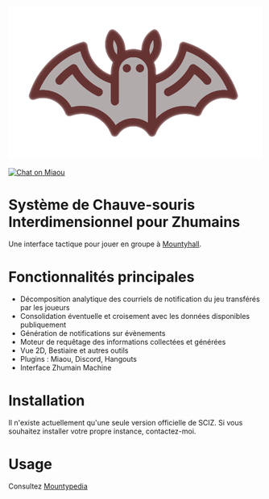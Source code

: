 ![SCIZ LOGO](web/public/src/assets/images/logo.png)

[![Chat on Miaou](https://miaou.dystroy.org/static/shields/room-fr.svg?v=1)](https://miaou.dystroy.org/2603?SCIZ)

# Système de Chauve-souris Interdimensionnel pour Zhumains

Une interface tactique pour jouer en groupe à [Mountyhall](https://www.mountyhall.com).

# Fonctionnalités principales

* Décomposition analytique des courriels de notification du jeu transférés par les joueurs
* Consolidation éventuelle et croisement avec les données disponibles publiquement
* Génération de notifications sur évènements
* Moteur de requêtage des informations collectées et générées
* Vue 2D, Bestiaire et autres outils
* Plugins : Miaou, Discord, Hangouts
* Interface Zhumain Machine

# Installation
Il n'existe actuellement qu'une seule version officielle de SCIZ.
Si vous souhaitez installer votre propre instance, contactez-moi.

# Usage

Consultez [Mountypedia](http://mountypedia.mountyhall.com/Outils/SCIZ)
